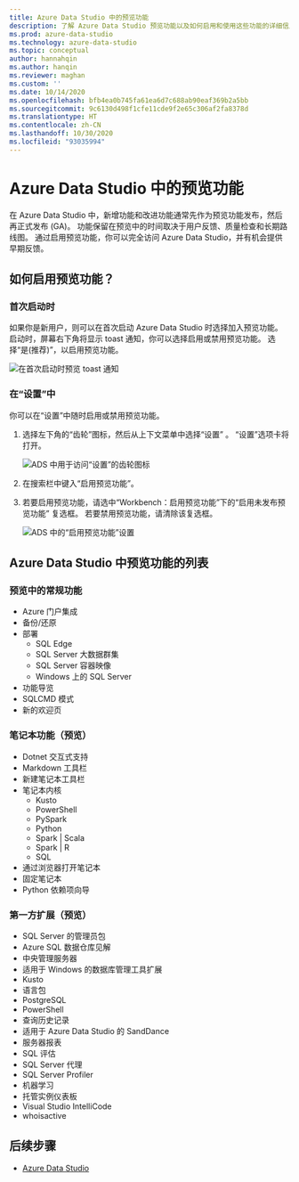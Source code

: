 ```yaml
---
title: Azure Data Studio 中的预览功能
description: 了解 Azure Data Studio 预览功能以及如何启用和使用这些功能的详细信息。
ms.prod: azure-data-studio
ms.technology: azure-data-studio
ms.topic: conceptual
author: hannahqin
ms.author: hanqin
ms.reviewer: maghan
ms.custom: ''
ms.date: 10/14/2020
ms.openlocfilehash: bfb4ea0b745fa61ea6d7c688ab90eaf369b2a5bb
ms.sourcegitcommit: 9c6130d498f1cfe11cde9f2e65c306af2fa8378d
ms.translationtype: HT
ms.contentlocale: zh-CN
ms.lasthandoff: 10/30/2020
ms.locfileid: "93035994"
---
```

# <a name="preview-features-in-azure-data-studio"></a>Azure Data Studio 中的预览功能

在 Azure Data Studio 中，新增功能和改进功能通常先作为预览功能发布，然后再正式发布 (GA)。 功能保留在预览中的时间取决于用户反馈、质量检查和长期路线图。 通过启用预览功能，你可以完全访问 Azure Data Studio，并有机会提供早期反馈。

## <a name="how-do-i-enable-preview-features"></a>如何启用预览功能？

### <a name="on-first-launch"></a>首次启动时

如果你是新用户，则可以在首次启动 Azure Data Studio 时选择加入预览功能。 启动时，屏幕右下角将显示 toast 通知，你可以选择启用或禁用预览功能。 选择“是(推荐)”，以启用预览功能。

![在首次启动时预览 toast 通知](./media/getting-started/preview-toast-notification.png)

### <a name="in-settings"></a>在“设置”中

你可以在“设置”中随时启用或禁用预览功能。

1. 选择左下角的“齿轮”图标，然后从上下文菜单中选择“设置” 。 “设置”选项卡将打开。

   ![ADS 中用于访问“设置”的齿轮图标](./media/settings/open-settings-menu.png)

2. 在搜索栏中键入“启用预览功能”。

3. 若要启用预览功能，请选中“Workbench：启用预览功能”下的“启用未发布预览功能” 复选框。 若要禁用预览功能，请清除该复选框。

   ![ADS 中的“启用预览功能”设置](./media/settings/preview-features-settings.png)

## <a name="list-of-preview-features-in-azure-data-studio"></a>Azure Data Studio 中预览功能的列表

### <a name="general-features-in-preview"></a>预览中的常规功能

* Azure 门户集成
* 备份/还原
* 部署
    * SQL Edge
    * SQL Server 大数据群集
    * SQL Server 容器映像
    * Windows 上的 SQL Server
* 功能导览
*  SQLCMD 模式
* 新的欢迎页

### <a name="notebook-features-in-preview"></a>笔记本功能（预览）

* Dotnet 交互式支持
* Markdown 工具栏
*  新建笔记本工具栏
* 笔记本内核
    * Kusto
    * PowerShell
    * PySpark
    * Python
    * Spark | Scala
    * Spark | R
    * SQL
* 通过浏览器打开笔记本
* 固定笔记本
* Python 依赖项向导

### <a name="first-party-extensions-in-preview"></a>第一方扩展（预览）

* SQL Server 的管理员包
* Azure SQL 数据仓库见解
* 中央管理服务器
* 适用于 Windows 的数据库管理工具扩展
* Kusto
* 语言包
* PostgreSQL
* PowerShell
* 查询历史记录
* 适用于 Azure Data Studio 的 SandDance
* 服务器报表
* SQL 评估
* SQL Server 代理
* SQL Server Profiler
* 机器学习
* 托管实例仪表板
* Visual Studio IntelliCode
* whoisactive

## <a name="next-steps"></a>后续步骤

* [Azure Data Studio](what-is-azure-data-studio.md)
